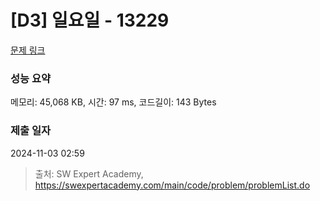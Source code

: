 # [D3] 일요일 - 13229 

[문제 링크](https://swexpertacademy.com/main/code/problem/problemDetail.do?contestProbId=AX0SaDW6L2oDFASs) 

### 성능 요약

메모리: 45,068 KB, 시간: 97 ms, 코드길이: 143 Bytes

### 제출 일자

2024-11-03 02:59



> 출처: SW Expert Academy, https://swexpertacademy.com/main/code/problem/problemList.do